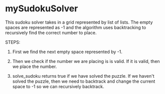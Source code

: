 # mySudokuSolver

This sudoku solver takes in a grid 
represented by list of lists. The empty spaces are 
represented as -1 and the algorithm uses backtracking
to recursively find the correct number 
to place. 

STEPS:
1) First we find the next empty space 
represented by -1.
   
2) Then we check if the number we are placing is
is valid. If it is valid, then we place the number. 
   
3) solve_sudoku returns true if we have solved the puzzle.
If we haven't solved the puzzle, then we need to backtrack and 
   change the current space to -1 so we can recursively
   backtrack. 
   